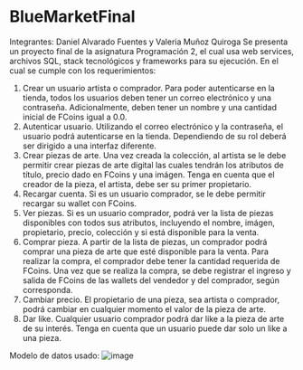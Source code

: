 # BlueMarketFinal

Integrantes: Daniel Alvarado Fuentes y Valeria Muñoz Quiroga
Se presenta un proyecto final de la asignatura Programación 2, el cual usa web services, archivos SQL, stack
tecnológicos y frameworks para su ejecución. En el cual se cumple con los requerimientos:

1. Crear un usuario artista o comprador. Para poder autenticarse en la tienda, todos los usuarios deben tener un correo
   electrónico y una contraseña. Adicionalmente, deben tener un nombre y una cantidad inicial de FCoins igual a 0.0.
2. Autenticar usuario. Utilizando el correo electrónico y la contraseña, el usuario podrá autenticarse en la tienda.
   Dependiendo de su rol deberá ser dirigido a una interfaz diferente.
4. Crear piezas de arte. Una vez creada la colección, al artista se le debe permitir crear piezas de arte digital las
   cuales tendrán los atributos de título, precio dado en FCoins y una imágen. Tenga en cuenta que el creador de la
   pieza, el artista, debe ser su primer propietario.
5. Recargar cuenta. Si es un usuario comprador, se le debe permitir recargar su wallet con FCoins.
6. Ver piezas. Si es un usuario comprador, podrá ver la lista de piezas disponibles con todos sus atributos, incluyendo
   el nombre, imágen, propietario, precio, colección y si está disponible para la venta.
7. Comprar pieza. A partir de la lista de piezas, un comprador podrá comprar una pieza de arte que esté disponible para
   la venta. Para realizar la compra, el comprador debe tener la cantidad requerida de FCoins. Una vez que se realiza la
   compra, se debe registrar el ingreso y salida de FCoins de las wallets del vendedor y del comprador, según
   corresponda.
9. Cambiar precio. El propietario de una pieza, sea artista o comprador, podrá cambiar en cualquier momento el valor de
   la pieza de arte.
10. Dar like. Cualquier usuario comprador podrá dar like a la pieza de arte de su interés. Tenga en cuenta que un
    usuario puede dar solo un like a una pieza.

Modelo de datos
usado: ![image](https://user-images.githubusercontent.com/99420707/172074900-82030311-c676-400e-97cc-151ddcab9078.png)
